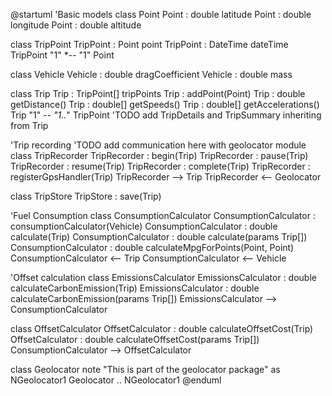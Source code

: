 @startuml
'Basic models
class Point
Point : double latitude
Point : double longitude
Point : double altitude

class TripPoint
TripPoint : Point point
TripPoint : DateTime dateTime
TripPoint "1" *-- "1" Point

class Vehicle
Vehicle : double dragCoefficient
Vehicle : double mass

class Trip
Trip : TripPoint[] tripPoints
Trip : addPoint(Point)
Trip : double getDistance()
Trip : double[] getSpeeds()
Trip : double[] getAccelerations()
Trip "1" *-- "1..*" TripPoint
'TODO add TripDetails and TripSummary inheriting from Trip

'Trip recording
'TODO add communication here with geolocator module
class TripRecorder
TripRecorder : begin(Trip)
TripRecorder : pause(Trip)
TripRecorder : resume(Trip)
TripRecorder : complete(Trip)
TripRecorder : registerGpsHandler(Trip)
TripRecorder --> Trip
TripRecorder <-- Geolocator

class TripStore
TripStore : save(Trip)

'Fuel Consumption
class ConsumptionCalculator
ConsumptionCalculator : consumptionCalculator(Vehicle)
ConsumptionCalculator : double calculate(Trip)
ConsumptionCalculator : double calculate(params Trip[])
ConsumptionCalculator : double calculateMpgForPoints(Point, Point)
ConsumptionCalculator <-- Trip
ConsumptionCalculator <-- Vehicle

'Offset calculation
class EmissionsCalculator
EmissionsCalculator : double calculateCarbonEmission(Trip)
EmissionsCalculator : double calculateCarbonEmission(params Trip[])
EmissionsCalculator --> ConsumptionCalculator

class OffsetCalculator
OffsetCalculator : double calculateOffsetCost(Trip)
OffsetCalculator : double calculateOffsetCost(params Trip[])
ConsumptionCalculator --> OffsetCalculator

class Geolocator
note "This is part of the geolocator package" as NGeolocator1
Geolocator .. NGeolocator1
@enduml